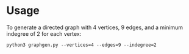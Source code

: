 
Usage
=====

To generate a directed graph with 4 vertices, 9 edges, and a minimum indegree of 2 for each vertex:

```
python3 graphgen.py --vertices=4 --edges=9 --indegree=2
```


